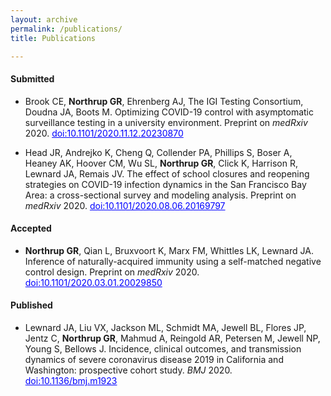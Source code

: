 ```yaml
---
layout: archive
permalink: /publications/
title: Publications

---
```

#### Submitted

- Brook CE, <b> Northrup GR</b>, Ehrenberg AJ, The IGI Testing Consortium, Doudna JA, Boots M. Optimizing COVID-19 control with asymptomatic surveillance testing in a university environment. Preprint on <i>medRxiv</i> 2020. <a href="https://doi.org/10.1101/2020.11.12.20230870" target="_blank" style="color:blue;"> doi:10.1101/2020.11.12.20230870 </a>

- Head JR, Andrejko K, Cheng Q, Collender PA, Phillips S, Boser A, Heaney AK, Hoover CM, Wu SL, <b>Northrup GR</b>, Click K, Harrison R, Lewnard JA, Remais JV. The effect of school closures and reopening strategies on COVID-19 infection dynamics in the San Francisco Bay Area: a cross-sectional survey and modeling analysis. Preprint on <i>medRxiv</i> 2020. <a href="https://doi.org/10.1101/2020.08.06.20169797" target="_blank" style="color:blue;"> doi:10.1101/2020.08.06.20169797 </a>

#### Accepted

- <b>Northrup GR</b>, Qian L, Bruxvoort K, Marx FM, Whittles LK, Lewnard JA. Inference of naturally-acquired immunity using a self-matched negative control design. Preprint on <i>medRxiv</i> 2020. <a href="https://doi.org/10.1101/2020.03.01.20029850" target="_blank" style="color:blue;"> doi:10.1101/2020.03.01.20029850 </a>

#### Published

- Lewnard JA, Liu VX, Jackson ML, Schmidt MA, Jewell BL, Flores JP, Jentz C, <b>Northrup GR</b>, Mahmud A, Reingold AR, Petersen M, Jewell NP, Young S, Bellows J. Incidence, clinical outcomes, and transmission dynamics of severe coronavirus disease 2019 in California and Washington: prospective cohort study. <i>BMJ</i> 2020. <a href="https://www.bmj.com/content/369/bmj.m1923" target="_blank" style="color:blue;"> doi:10.1136/bmj.m1923 </a>
